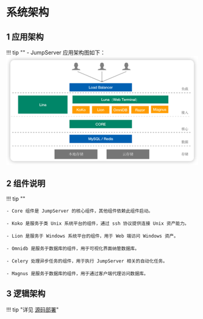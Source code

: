 # 系统架构
## 1 应用架构
!!! tip ""
    - JumpServer 应用架构图如下：
![architecture_01](../img/architecture_01.png)

## 2 组件说明
!!! tip ""  

    - Core 组件是 JumpServer 的核心组件，其他组件依赖此组件启动。

    - Koko 是服务于类 Unix 系统平台的组件，通过 ssh 协议提供连接 Unix 资产能力。

    - Lion 是服务于 Windows 系统平台的组件，用于 Web 端访问 Windows 资产。

    - Omnidb 是服务于数据库的组件，用于可视化界面纳管数据库。

    - Celery 处理异步任务的组件，用于执行 JumpServer 相关的自动化任务。

    - Magnus 是服务于数据库的组件，用于通过客户端代理访问数据库。



## 3 逻辑架构
!!! tip "详见 [源码部署](../02_jms_install/build/requirements.md)"